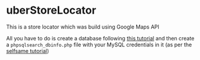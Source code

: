 # uberStoreLocator

This is a store locator which was build using Google Maps API

All you have to do is create a database following [this tutorial](https://developers.google.com/maps/articles/phpsqlsearch_v3) and then create a `phpsqlsearch_dbinfo.php` file with your MySQL credentials in it (as per the [selfsame tutorial](https://developers.google.com/maps/articles/phpsqlsearch_v3))